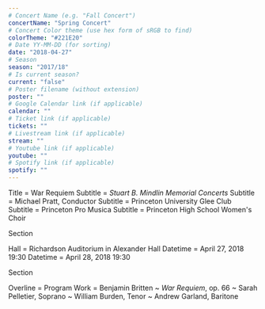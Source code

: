 ```yaml
---
# Concert Name (e.g. "Fall Concert")
concertName: "Spring Concert"
# Concert Color theme (use hex form of sRGB to find)
colorTheme: "#221E20"
# Date YY-MM-DD (for sorting)
date: "2018-04-27"
# Season
season: "2017/18"
# Is current season?
current: "false"
# Poster filename (without extension)
poster: ""
# Google Calendar link (if applicable)
calendar: ""
# Ticket link (if applicable)
tickets: ""
# Livestream link (if applicable)
stream: ""
# Youtube link (if applicable)
youtube: ""
# Spotify link (if applicable)
spotify: ""
---
```

Title = War Requiem
Subtitle = *Stuart B. Mindlin Memorial Concerts*
Subtitle = Michael Pratt, Conductor
Subtitle = Princeton University Glee Club
Subtitle = Princeton Pro Musica
Subtitle = Princeton High School Women's Choir

Section

Hall = Richardson Auditorium in Alexander Hall
Datetime = April 27, 2018 19:30
Datetime = April 28, 2018 19:30

Section

Overline = Program
Work = Benjamin Britten ~ *War Requiem*, op. 66 ~ Sarah Pelletier, Soprano ~ William Burden, Tenor ~ Andrew Garland, Baritone
